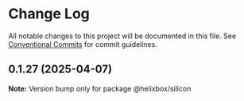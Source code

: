# Change Log

All notable changes to this project will be documented in this file.
See [Conventional Commits](https://conventionalcommits.org) for commit guidelines.

## 0.1.27 (2025-04-07)

**Note:** Version bump only for package @helixbox/silicon
